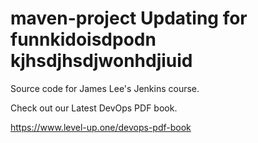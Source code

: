 # maven-project Updating for funnkidoisdpodn kjhsdjhsdjwonhdjiuid
Source code for James Lee's Jenkins course.

Check out our Latest DevOps PDF book.

https://www.level-up.one/devops-pdf-book
